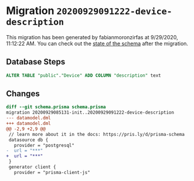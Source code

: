 # Migration `20200929091222-device-description`

This migration has been generated by fabianmoronzirfas at 9/29/2020, 11:12:22 AM.
You can check out the [state of the schema](./schema.prisma) after the migration.

## Database Steps

```sql
ALTER TABLE "public"."Device" ADD COLUMN "description" text   
```

## Changes

```diff
diff --git schema.prisma schema.prisma
migration 20200929085131-init..20200929091222-device-description
--- datamodel.dml
+++ datamodel.dml
@@ -2,9 +2,9 @@
 // learn more about it in the docs: https://pris.ly/d/prisma-schema
 datasource db {
   provider = "postgresql"
-  url = "***"
+  url = "***"
 }
 generator client {
   provider = "prisma-client-js"
```



